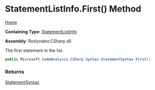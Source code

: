 # StatementListInfo\.First\(\) Method

[Home](../../../../../README.md)

**Containing Type**: [StatementListInfo](../README.md)

**Assembly**: Roslynator\.CSharp\.dll

  
The first statement in the list\.

```csharp
public Microsoft.CodeAnalysis.CSharp.Syntax.StatementSyntax First()
```

### Returns

[StatementSyntax](https://docs.microsoft.com/en-us/dotnet/api/microsoft.codeanalysis.csharp.syntax.statementsyntax)

